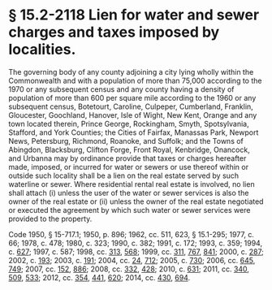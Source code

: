 # § 15.2-2118 Lien for water and sewer charges and taxes imposed by localities.

<p>The governing body of any county adjoining a city lying wholly within the Commonwealth and with a population of more than 75,000 according to the 1970 or any subsequent census and any county having a density of population of more than 600 per square mile according to the 1960 or any subsequent census, Botetourt, Caroline, Culpeper, Cumberland, Franklin, Gloucester, Goochland, Hanover, Isle of Wight, New Kent, Orange and any town located therein, Prince George, Rockingham, Smyth, Spotsylvania, Stafford, and York Counties; the Cities of Fairfax, Manassas Park, Newport News, Petersburg, Richmond, Roanoke, and Suffolk; and the Towns of Abingdon, Blacksburg, Clifton Forge, Front Royal, Kenbridge, Onancock, and Urbanna may by ordinance provide that taxes or charges hereafter made, imposed, or incurred for water or sewers or use thereof within or outside such locality shall be a lien on the real estate served by such waterline or sewer. Where residential rental real estate is involved, no lien shall attach (i) unless the user of the water or sewer services is also the owner of the real estate or (ii) unless the owner of the real estate negotiated or executed the agreement by which such water or sewer services were provided to the property.</p><p>Code 1950, § 15-717.1; 1950, p. 896; 1962, cc. 511, 623, § 15.1-295; 1977, c. 66; 1978, c. 478; 1980, c. 323; 1990, c. 382; 1991, c. 172; 1993, c. 359; 1994, c. <a href='http://lis.virginia.gov/cgi-bin/legp604.exe?941+ful+CHAP0627'>627</a>; 1997, c. 587; 1998, cc. <a href='http://lis.virginia.gov/cgi-bin/legp604.exe?981+ful+CHAP0313'>313</a>, <a href='http://lis.virginia.gov/cgi-bin/legp604.exe?981+ful+CHAP0568'>568</a>; 1999, cc. <a href='http://lis.virginia.gov/cgi-bin/legp604.exe?991+ful+CHAP0311'>311</a>, <a href='http://lis.virginia.gov/cgi-bin/legp604.exe?991+ful+CHAP0767'>767</a>, <a href='http://lis.virginia.gov/cgi-bin/legp604.exe?991+ful+CHAP0841'>841</a>; 2000, c. <a href='http://lis.virginia.gov/cgi-bin/legp604.exe?001+ful+CHAP0287'>287</a>; 2002, c. <a href='http://lis.virginia.gov/cgi-bin/legp604.exe?021+ful+CHAP0193'>193</a>; 2003, c. <a href='http://lis.virginia.gov/cgi-bin/legp604.exe?031+ful+CHAP0191'>191</a>; 2004, cc. <a href='http://lis.virginia.gov/cgi-bin/legp604.exe?041+ful+CHAP0024'>24</a>, <a href='http://lis.virginia.gov/cgi-bin/legp604.exe?041+ful+CHAP0712'>712</a>; 2005, c. <a href='http://lis.virginia.gov/cgi-bin/legp604.exe?051+ful+CHAP0730'>730</a>; 2006, cc. <a href='http://lis.virginia.gov/cgi-bin/legp604.exe?061+ful+CHAP0645'>645</a>, <a href='http://lis.virginia.gov/cgi-bin/legp604.exe?061+ful+CHAP0749'>749</a>; 2007, cc. <a href='http://lis.virginia.gov/cgi-bin/legp604.exe?071+ful+CHAP0152'>152</a>, <a href='http://lis.virginia.gov/cgi-bin/legp604.exe?071+ful+CHAP0886'>886</a>; 2008, cc. <a href='http://lis.virginia.gov/cgi-bin/legp604.exe?081+ful+CHAP0332'>332</a>, <a href='http://lis.virginia.gov/cgi-bin/legp604.exe?081+ful+CHAP0428'>428</a>; 2010, c. <a href='http://lis.virginia.gov/cgi-bin/legp604.exe?101+ful+CHAP0631'>631</a>; 2011, cc. <a href='http://lis.virginia.gov/cgi-bin/legp604.exe?111+ful+CHAP0340'>340</a>, <a href='http://lis.virginia.gov/cgi-bin/legp604.exe?111+ful+CHAP0509'>509</a>, <a href='http://lis.virginia.gov/cgi-bin/legp604.exe?111+ful+CHAP0533'>533</a>; 2012, cc. <a href='http://lis.virginia.gov/cgi-bin/legp604.exe?121+ful+CHAP0354'>354</a>, <a href='http://lis.virginia.gov/cgi-bin/legp604.exe?121+ful+CHAP0441'>441</a>, <a href='http://lis.virginia.gov/cgi-bin/legp604.exe?121+ful+CHAP0620'>620</a>; 2014, cc. <a href='http://lis.virginia.gov/cgi-bin/legp604.exe?141+ful+CHAP0430'>430</a>, <a href='http://lis.virginia.gov/cgi-bin/legp604.exe?141+ful+CHAP0694'>694</a>.</p>